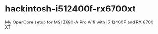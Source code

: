 # hackintosh-i512400f-rx6700xt
 My OpenCore setup for MSI Z690-A Pro Wifi with i5 12400F and RX 6700 XT
